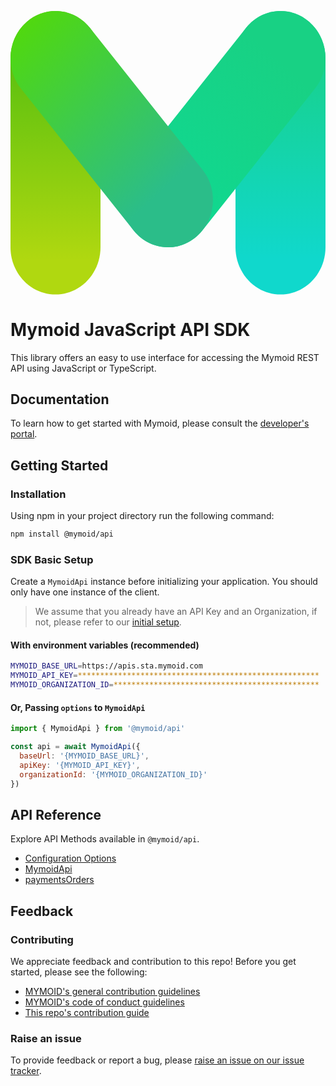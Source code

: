<p align="center">
  <a href="https://developers.mymoid.com" target="_blank" rel="noopener noreferrer">
  <svg width="auto" height="52" viewBox="0 0 20 18" fill="none" xmlns="http://www.w3.org/2000/svg"><path fill-rule="evenodd" clip-rule="evenodd" d="M2.85712 0C4.43506 0 5.71424 1.34314 5.71424 2.99999V14.9999C5.71424 16.6568 4.43506 17.9999 2.85712 17.9999C1.27918 17.9999 0 16.6568 0 14.9999V2.99999C0 1.34314 1.27918 0 2.85712 0Z" fill="url(#paint0_linear_9160_76682)"></path><path fill-rule="evenodd" clip-rule="evenodd" d="M17.1428 0C18.7207 0 19.9999 1.34314 19.9999 2.99999V14.9999C19.9999 16.6568 18.7207 17.9999 17.1428 17.9999C15.5648 17.9999 14.2856 16.6568 14.2856 14.9999V2.99999C14.2856 1.34314 15.5648 0 17.1428 0Z" fill="url(#paint1_linear_9160_76682)"></path><path fill-rule="evenodd" clip-rule="evenodd" d="M18.9719 0.695408C20.1841 1.7561 20.3479 3.64778 19.3377 4.92061L12.1949 13.9206C11.1847 15.1934 9.38314 15.3654 8.17093 14.3047C6.95872 13.244 6.79494 11.3523 7.80511 10.0795L14.9479 1.07952C15.9581 -0.193308 17.7597 -0.365279 18.9719 0.695408Z" fill="url(#paint2_linear_9160_76682)"></path><path fill-rule="evenodd" clip-rule="evenodd" d="M1.02811 0.695408C2.24032 -0.365279 4.04191 -0.193308 5.05209 1.07952L12.1949 10.0795C13.2051 11.3523 13.0413 13.244 11.8291 14.3047C10.6169 15.3654 8.81526 15.1934 7.80509 13.9206L0.662291 4.92061C-0.347883 3.64778 -0.184102 1.7561 1.02811 0.695408Z" fill="url(#paint3_linear_9160_76682)"></path><defs><linearGradient id="paint0_linear_9160_76682" x1="2.857" y1="3.62486" x2="2.857" y2="15.8123" gradientUnits="userSpaceOnUse"><stop stop-color="#5EC110"></stop><stop offset="1" stop-color="#B0D810"></stop></linearGradient><linearGradient id="paint1_linear_9160_76682" x1="17.1428" y1="3.24994" x2="17.1426" y2="15.7499" gradientUnits="userSpaceOnUse"><stop stop-color="#18D18E"></stop><stop offset="1" stop-color="#10D8CC"></stop></linearGradient><linearGradient id="paint2_linear_9160_76682" x1="17.3809" y1="2.75" x2="9.57343" y2="11.6248" gradientUnits="userSpaceOnUse"><stop offset="0.0416667" stop-color="#18D184"></stop><stop offset="1" stop-color="#10D890"></stop></linearGradient><linearGradient id="paint3_linear_9160_76682" x1="9.69191" y1="11.3728" x2="0.42418" y2="1.371" gradientUnits="userSpaceOnUse"><stop stop-color="#2BBD89"></stop><stop offset="1" stop-color="#50D810"></stop></linearGradient></defs></svg>
  </a>
</p>

# Mymoid JavaScript API SDK

This library offers an easy to use interface for accessing the Mymoid REST API using JavaScript or TypeScript.

## Documentation

To learn how to get started with Mymoid, please consult the [developer's portal](https://developers.mymoid.com).

## Getting Started

### Installation

Using npm in your project directory run the following command:

```sh
npm install @mymoid/api
```

### SDK Basic Setup

Create a `MymoidApi` instance before initializing your application. You should only have one instance of the client.

> We assume that you already have an API Key and an Organization, if not, please refer to our [initial setup](https://developers.mymoid.com/guides/getting-started#initial-setup).

#### With environment variables (recommended)

```sh
MYMOID_BASE_URL=https://apis.sta.mymoid.com
MYMOID_API_KEY=******************************************************
MYMOID_ORGANIZATION_ID=**********************************************
```

#### Or, Passing `options` to `MymoidApi`

```js
import { MymoidApi } from '@mymoid/api'

const api = await MymoidApi({
  baseUrl: '{MYMOID_BASE_URL}',
  apiKey: '{MYMOID_API_KEY}',
  organizationId: '{MYMOID_ORGANIZATION_ID}'
})
```

## API Reference

Explore API Methods available in `@mymoid/api`.

- [Configuration Options]()
- [MymoidApi]()
- [paymentsOrders]()

## Feedback

### Contributing

We appreciate feedback and contribution to this repo! Before you get started, please see the following:

- [MYMOID's general contribution guidelines]()
- [MYMOID's code of conduct guidelines]()
- [This repo's contribution guide]()

### Raise an issue

To provide feedback or report a bug, please [raise an issue on our issue tracker]().
